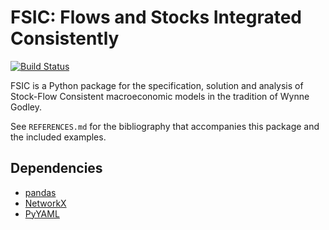 # FSIC: Flows and Stocks Integrated Consistently

[![Build Status](https://travis-ci.org/ChrisThoung/fsic.svg?branch=development)](https://travis-ci.org/ChrisThoung/fsic)

FSIC is a Python package for the specification, solution and analysis of
Stock-Flow Consistent macroeconomic models in the tradition of Wynne Godley.

See `REFERENCES.md` for the bibliography that accompanies this package and the
included examples.

## Dependencies

* [pandas](http://pandas.pydata.org/)
* [NetworkX](https://networkx.github.io/)
* [PyYAML](http://pyyaml.org/wiki/PyYAML)
